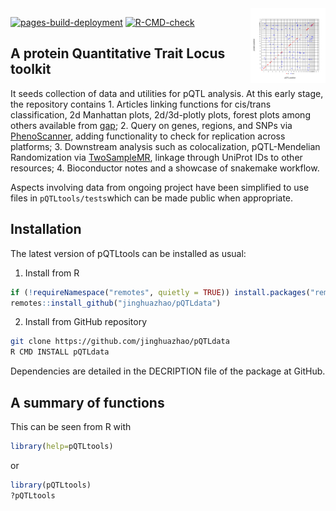 
<img src="man/figures/logo.svg" align="right" alt="" width="120" />

<!-- badges: start -->

[![pages-build-deployment](https://github.com/jinghuazhao/pQTLtools/actions/workflows/pages/pages-build-deployment/badge.svg)](https://github.com/jinghuazhao/pQTLtools/actions/workflows/pages/pages-build-deployment)
[![R-CMD-check](https://github.com/jinghuazhao/pQTLtools/actions/workflows/R-CMD-check.yaml/badge.svg)](https://github.com/jinghuazhao/pQTLtools/actions/workflows/R-CMD-check.yaml)
<!-- badges: end -->

## A protein Quantitative Trait Locus toolkit

It seeds collection of data and utilities for pQTL analysis. At this
early stage, the repository contains 1. Articles linking functions for
cis/trans classification, 2d Manhattan plots, 2d/3d-plotly plots, forest
plots among others available from
[gap](https://github.com/jinghuazhao/R/tree/master/gap); 2. Query on
genes, regions, and SNPs via
[PhenoScanner](http://www.phenoscanner.medschl.cam.ac.uk/), adding
functionality to check for replication across platforms; 3. Downstream
analysis such as colocalization, pQTL-Mendelian Randomization via
[TwoSampleMR](https://github.com/MRCIEU/TwoSampleMR), linkage through
UniProt IDs to other resources; 4. Bioconductor notes and a showcase of
snakemake workflow.

Aspects involving data from ongoing project have been simplified to use
files in `pQTLtools/tests`which can be made public when appropriate.

## Installation

The latest version of pQTLtools can be installed as usual:

1.  Install from R

``` r
if (!requireNamespace("remotes", quietly = TRUE)) install.packages("remotes")
remotes::install_github("jinghuazhao/pQTLdata")
```

2.  Install from GitHub repository

``` bash
git clone https://github.com/jinghuazhao/pQTLdata
R CMD INSTALL pQTLdata
```

Dependencies are detailed in the DECRIPTION file of the package at
GitHub.

## A summary of functions

This can be seen from R with

``` r
library(help=pQTLtools)
```

or

``` r
library(pQTLtools)
?pQTLtools
```
